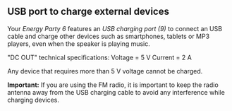 ## USB port to charge external devices

Your *Energy Party 6* features an *USB charging port (9)* to connect an USB cable and charge other devices such as smartphones, tablets or MP3 players, even when the speaker is playing music.

"DC OUT" technical specifications: 
Voltage = 5 V 
Current = 2 A

Any device that requires more than 5 V voltage cannot be charged.

**Important:** If you are using the FM radio, it is important to keep the radio antenna away from the USB charging cable to avoid any interference while charging devices.

